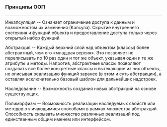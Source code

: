 ### Принципы ООП
---

Инкапсуляция -- Означает ограничение доступа к данным и возможностям их изменения (Капсула). Скрытие внутреннего состояния и функций объекта и предоставление доступа только через открытый набор функций.

Абстракция -- Каждый верхний слой над объектом (классы) более абстрактный, чем его «младшая версия». Это позволяет не переписывать по 10 раз один и тот же объект, указывая одни и те же атрибуты и методы. Напротив, абстрактные классы позволяют создавать все более конкретные классы и вытекающие из них объекты, не описывая реализацию функций заранее (в этом и суть абстракции), а оставляя исключительно базовый шаблон для дальнейших надстроек.

Наследование -- Возможность создания новых абстракций на основе существующих.

Полиморфизм -- Возможность реализации наследуемых свойств или методов отличающимися способами в рамках множества абстракций. Способность скрывать множество различных реализаций под единственным общим именем или интерфейсом.

